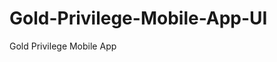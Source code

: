 # Gold-Privilege-Mobile-App-UI
<!-- This is the official repository for Gold Privilege Network PRD  Mobile App development.  -->

Gold Privilege Mobile App
